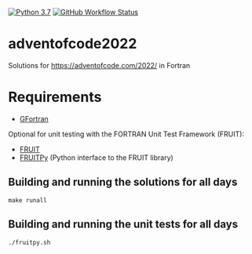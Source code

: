 [![Python 3.7](https://hbhbnr.github.io/badges/Fortran-2018-blue-fortran-white.svg)](https://fortran-lang.org/)
[![GitHub Workflow Status](https://github.com/HbHbNr/adventofcode2022-fortran/actions/workflows/codequality.yml/badge.svg)](https://github.com/HbHbNr/adventofcode2022-fortran/actions/workflows/codequality.yml)

# adventofcode2022
Solutions for https://adventofcode.com/2022/ in Fortran

# Requirements
* [GFortran](https://gcc.gnu.org/wiki/GFortran)

Optional for unit testing with the FORTRAN Unit Test Framework (FRUIT):
* [FRUIT](https://sourceforge.net/projects/fortranxunit/)
* [FRUITPy](https://github.com/acroucher/FRUITPy) (Python interface to the FRUIT library)

## Building and running the solutions for all days

    make runall

## Building and running the unit tests for all days

    ./fruitpy.sh
